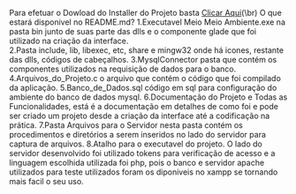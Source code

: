 Para efetuar o Dowload do Installer do Projeto basta  [Clicar Aqui](https://drive.google.com/file/d/1xbxh8SHUmvMAg3J6VALALKRgQCl5XUp4/view?usp=sharing)(\br)
O que estará disponivel no README.md?
  1.Executavel Meio Meio Ambiente.exe na pasta bin junto de suas parte das dlls e o componente glade que foi utilizado na criação da interface.   
  2.Pasta include, lib, libexec, etc, share e mingw32 onde há icones, restante das dlls, códigos de cabeçalhos.
  3.MysqlConnector pasta que contém os componentes utilizados na requisição de dados para o banco.
  4.Arquivos_do_Projeto.c o arquivo que contém o código que foi compilado da aplicação.
  5.Banco_de_Dados.sql código em sql para configuração do ambiente do banco de dados mysql.
  6.Documentação do Projeto e Todas as Funcionalidades, está é a documentação em detalhes de como foi e pode ser criado um projeto desde a criação da interface até a codificação na prática.
  7.Pasta Arquivos para o Servidor nesta pasta contém os procedimentos e diretórios a serem inseridos no lado do servidor para captura de arquivos.
  8.Atalho para o executavel do projeto.
O lado do servidor desenvolvido foi utilizado tokens para verificação de acesso e a linguagem escolhida utilizada foi php, pois o banco e servidor apache utilizados para teste utilizados foram os diponiveis no xampp se tornando mais facil o seu uso.
